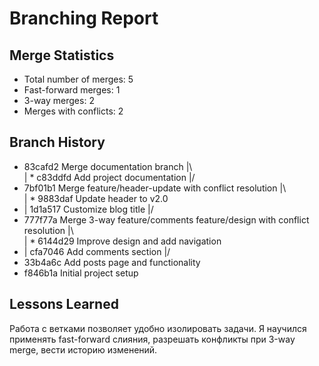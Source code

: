 # Branching Report

## Merge Statistics
- Total number of merges: 5
- Fast-forward merges: 1
- 3-way merges: 2
- Merges with conflicts: 2

## Branch History
*   83cafd2 Merge documentation branch
|\  
| * c83ddfd Add project documentation
|/  
*   7bf01b1 Merge feature/header-update with conflict resolution
|\  
| * 9883daf Update header to v2.0
* | 1d1a517 Customize blog title
|/  
*   777f77a Merge 3-way feature/comments feature/design with conflict resolution
|\  
| * 6144d29 Improve design and add navigation
* | cfa7046 Add comments section
|/  
* 33b4a6c Add posts page and functionality
* f846b1a Initial project setup

## Lessons Learned
Работа с ветками позволяет удобно изолировать задачи. Я научился применять fast-forward слияния, разрешать конфликты при 3-way merge, вести историю изменений.
